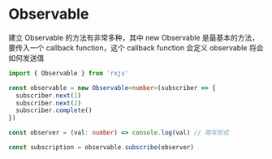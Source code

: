 # Observable

建立 Observable 的方法有非常多种，其中 new Observable 是最基本的方法，要传入一个 callback function，这个 callback function 会定义 observable 将会如何发送值

```ts
import { Observable } from 'rxjs'

const observable = new Observable<number>(subscriber => {
  subscriber.next(1)
  subscriber.next(2)
  subscriber.complete()
})

const observer = (val: number) => console.log(val) // 简写形式

const subscription = observable.subscribe(observer)
```
